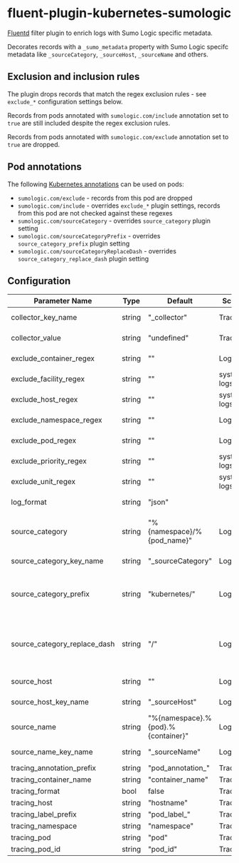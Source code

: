 # fluent-plugin-kubernetes-sumologic

[Fluentd](https://fluentd.org/) filter plugin to enrich logs with Sumo Logic specific metadata.

Decorates records with a `_sumo_metadata` property with Sumo Logic specifc metadata
like `_sourceCategory`, `_sourceHost`, `_sourceName` and others.

## Exclusion and inclusion rules

The plugin drops records that match the regex exclusion rules - see `exclude_*` configuration settings below.

Records from pods annotated with `sumologic.com/include` annotation set to `true` are still included
despite the regex exclusion rules.

Records from pods annotated with `sumologic.com/exclude` annotation set to `true` are dropped.

## Pod annotations

The following [Kubernetes annotations](https://kubernetes.io/docs/concepts/overview/working-with-objects/annotations/)
can be used on pods:

- `sumologic.com/exclude` - records from this pod are dropped
- `sumologic.com/include` - overrides `exclude_*` plugin settings, records from this pod are not checked against these regexes
- `sumologic.com/sourceCategory` - overrides `source_category` plugin setting
- `sumologic.com/sourceCategoryPrefix` - overrides `source_category_prefix` plugin setting
- `sumologic.com/sourceCategoryReplaceDash` - overrides `source_category_replace_dash` plugin setting

## Configuration

| Parameter Name               | Type   | Default                            | Scope        | Description                                                                                                                                                                                                      |
| ---------------------------- | ------ | ---------------------------------- | ------------ | ---------------------------------------------------------------------------------------------------------------------------------------------------------------------------------------------------------------- |
| collector_key_name           | string | "_collector"                       | Traces       | Defines the key of the "collector" tag in trace metadata.                                                                                                                                                        |
| collector_value              | string | "undefined"                        | Traces       | Defines the value of the "collector" tag in trace metadata.                                                                                                                                                      |
| exclude_container_regex      | string | ""                                 | Logs         | Exclude logs from containers matching this regex.                                                                                                                                                                |
| exclude_facility_regex       | string | ""                                 | systemd logs | Exclude systemd logs whose `SYSLOG_FACILITY` value matches this regex.                                                                                                                                           |
| exclude_host_regex           | string | ""                                 | systemd logs | Exclude systemd logs whose `_HOSTNAME` value matches this regex.                                                                                                                                                 |
| exclude_namespace_regex      | string | ""                                 | Logs         | Exclude logs from namespaces matching this regex.                                                                                                                                                                |
| exclude_pod_regex            | string | ""                                 | Logs         | Exclude logs from pods matching this regex.                                                                                                                                                                      |
| exclude_priority_regex       | string | ""                                 | systemd logs | Exclude systemd logs whose `PRIORITY` value matches this regex.                                                                                                                                                  |
| exclude_unit_regex           | string | ""                                 | systemd logs | Exclude systemd logs whose `_SYSTEMD_UNIT` value matches this regex.                                                                                                                                             |
| log_format                   | string | "json"                             |              | Defines the `log_format` value in `_sumo_metadata`.                                                                                                                                                              |
| source_category              | string | "%{namespace}/%{pod_name}"         | Logs         | Defines the source category value in `_sumo_metadata`. Can be overridden with pod's `sumologic.com/sourceCategory` annotation.                                                                                   |
| source_category_key_name     | string | "_sourceCategory"                  | Logs         | Defines the source category key in `_sumo_metadata`.                                                                                                                                                             |
| source_category_prefix       | string | "kubernetes/"                      | Logs         | Defines the prefix prepended to source category value. Can be overridden with pod's `sumologic.com/sourceCategoryPrefix` annotation.                                                                             |
| source_category_replace_dash | string | "/"                                | Logs         | Defines the character that all `-` dashes in source category will be replaced with. Set it to `-` to prevent the replacement. Can be overridden with pod's `sumologic.com/sourceCategoryReplaceDash` annotation. |
| source_host                  | string | ""                                 | Logs         | Defines the source host value in `_sumo_metadata`.                                                                                                                                                               |
| source_host_key_name         | string | "_sourceHost"                      | Logs         | Defines the source host key in `_sumo_metadata`.                                                                                                                                                                 |
| source_name                  | string | "%{namespace}.%{pod}.%{container}" | Logs         | Defines the source name value in `_sumo_metadata`.                                                                                                                                                               |
| source_name_key_name         | string | "_sourceName"                      | Logs         | Defines the source name key in `_sumo_metadata`.                                                                                                                                                                 |
| tracing_annotation_prefix    | string | "pod_annotation_"                  | Traces       |                                                                                                                                                                                                                  |
| tracing_container_name       | string | "container_name"                   | Traces       |                                                                                                                                                                                                                  |
| tracing_format               | bool   | false                              | Traces       |                                                                                                                                                                                                                  |
| tracing_host                 | string | "hostname"                         | Traces       |                                                                                                                                                                                                                  |
| tracing_label_prefix         | string | "pod_label_"                       | Traces       |                                                                                                                                                                                                                  |
| tracing_namespace            | string | "namespace"                        | Traces       |                                                                                                                                                                                                                  |
| tracing_pod                  | string | "pod"                              | Traces       |                                                                                                                                                                                                                  |
| tracing_pod_id               | string | "pod_id"                           | Traces       |                                                                                                                                                                                                                  |
